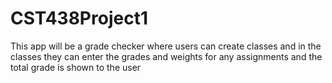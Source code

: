 # CST438Project1
This app will be a grade checker where users can create classes and in the classes they can enter the grades and weights for any assignments and the total grade is shown to the user
